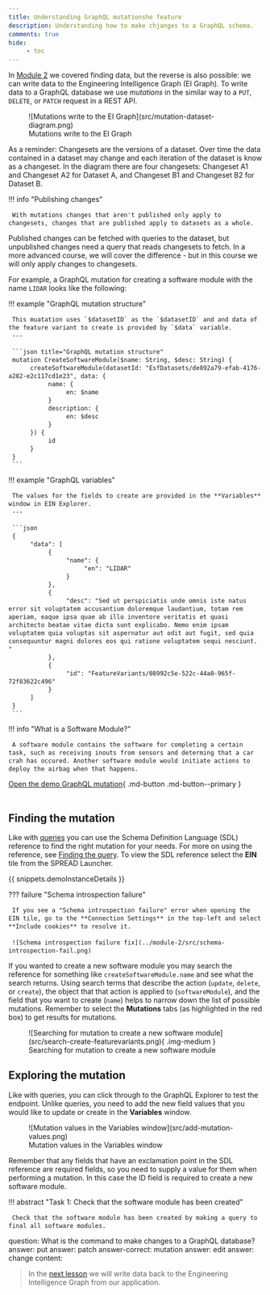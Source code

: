 ```yaml
---
title: Understanding GraphQL mutationshe feature 
description: Understanding how to make chjanges to a GraphQL schema.
comments: true
hide:
     - toc
---
```


In [Module 2](../module-2/querying-spread.md#finding-the-query) we covered finding data, but the reverse is also possible: we can write data to the Engineering Intelligence Graph (EI Graph). To write data to a GraphQL database we use _mutations_ in the similar way to a `PUT`, `DELETE`, or `PATCH` request in a REST API.

<figure markdown="span">
     ![Mutations write to the EI Graph](src/mutation-dataset-diagram.png)
     <figcaption>Mutations write to the EI Graph</figcaption>
</figure>

As a reminder: Changesets are the versions of a dataset. Over time the data contained in a dataset may change and each iteration of the dataset is know as a changeset. In the diagram there are four changesets: Changeset A1 and Changeset A2 for Dataset A, and Changeset B1 and Changeset B2 for Dataset B.

!!! info "Publishing changes"

     With mutations changes that aren't published only apply to changesets, changes that are published apply to datasets as a whole.

Published changes can be fetched with queries to the dataset, but unpublished changes need a query that reads changesets to fetch. In a more advanced course, we will cover the difference - but in this course we will only apply changes to changesets.

For example, a GraphQL mutation for creating a software module with the name `LIDAR` looks like the following:

<div class='grid' markdown>

!!! example "GraphQL mutation structure"

     This muatation uses `$datasetID` as the `$datasetID` and and data of the feature variant to create is provided by `$data` variable.
     ---

     ```json title="GraphQL mutation structure"
     mutation CreateSoftwareModule($name: String, $desc: String) {
          createSoftwareModule(datasetId: "EsfDatasets/de892a79-efab-4176-a282-e2c117cd1e23", data: {
               name: {
                    en: $name
               }
               description: {
                    en: $desc
               }
          }) {
               id
          }
     }
     ```
     
!!! example "GraphQL variables"

     The values for the fields to create are provided in the **Variables** window in EIN Explorer.
     ---

     ```json
     {
          "data": [
               {
                    "name": {
                         "en": "LIDAR"
                    }
               },
               {
                    "desc": "Sed ut perspiciatis unde omnis iste natus error sit voluptatem accusantium doloremque laudantium, totam rem aperiam, eaque ipsa quae ab illo inventore veritatis et quasi architecto beatae vitae dicta sunt explicabo. Nemo enim ipsam voluptatem quia voluptas sit aspernatur aut odit aut fugit, sed quia consequuntur magni dolores eos qui ratione voluptatem sequi nesciunt. "
               }, 
               {
                    "id": "FeatureVariants/08992c5e-522c-44a0-965f-72f83622c496"
               }
          ]
     }
     ```
</div>

!!! info "What is a Software Module?"

     A software module contains the software for completing a certain task, such as receiving inouts from sensors and determing that a car crah has occured. Another software module would initiate actions to deploy the airbag when that happens.

[Open the demo GraphQL mutation](https://app.spread.ai/ein?explorerURLState=N4IgJg9gxgrgtgUwHYBcQC4QAI4xQQxQEsIksBhAJwUIQGUIAzFAd32oFkIwYAbBABQASJPkTosdFJSJIA5gBosQsAgDOUCVJnyAlFmAAdMllNmzUarQbM2nbn0FhC%2BNQhQBJMBMMgAomqMACIubihqAPSqABwAnABM%2BADssQC0CIz4AEapACwAjEkAbKn48dHx6fFQ%2BYVQYPkI8QDMvkrOBBJGJua95qLiBsZ9IyPIEiJiCMOjfQC%2BM7PmqhoyAA7EpF2LS2NIEytQO7sLPSNz%2Bt275kRgx72nDyAKIABu7ETZ-GoY2ENnfV8HXwvgkAG17rMrtcRr4BtMMP8YddfMhQVhfAAZDxBACCACVfJCYY9kXMFMSRtDkeYgeojojfHQEGAsHgsGsEJQ1GsiFBPsQ1GykKosBA4EgiEKpSgEFhRCgYEKuZQIJQsGoiCgsK8ILwYBtaHAsPgoLA1PhUER4FhILw1Qg4ABHGBy3j4GDOK3wJQoCAEY3UY34TkyMRKGguuVENYWrAu-By7JYIi8e0ppCvZB%2B6g6rlawhSrDueMwVxEE2UKAACy1CCgfqwWRoBDlrwLcrAfIIGpgqGLAA81rw%2BdkIAA6LAAOUdEGLkuNMYtxt1%2BsNsuNLs%2BOr1BoIQs12tcoYVMHVHu13C1JvZjBgci1SjcrK3%2BCwUFIbhdfcV6rg%2BDkSVbT1B1lQgIUtywShC1INtd3XR0NQQSCkHpa1UEnIkASWckMWwqFKV2XxbnRXwADEWzPBAADUPktcIIgABjiBIoAAVgQVI2Piao8lyfBGNSWIijYxhUiSeJGGiZoih4qBcmErCaVJUYAF1jjmEA5iAA){ .md-button .md-button--primary }
<br>
<br>

## Finding the mutation

Like with [queries](../module-2/querying-spread.md) you can use the Schema Definition Language (SDL) reference to find the right mutation for your needs. For more on using the reference, see [Finding the query](../module-2/querying-spread.md#finding-the-query). To view the SDL reference select the **EIN** tile from the SPREAD Launcher.

{{ snippets.demoInstanceDetails }}

??? failure "Schema introspection failure"

     If you see a "Schema introspection failure" error when opening the EIN tile, go to the **Connection Settings** in the top-left and select **Include cookies** to resolve it.

     ![Schema introspection failure fix](../module-2/src/schema-introspection-fail.png)

If you wanted to create a new software module you may search the reference for something like `createSoftwareModule.name` and see what the search returns. Using search terms that describe the action (`update`, `delete`, or `create`), the object that that action is applied to (`softwareModule`), and the field that you want to create (`name`) helps to narrow down the list of possible mutations. Remember to select the **Mutations** tabs (as highlighted in the red box) to get results for mutations.

<figure markdown="span">
     ![Searching for mutation to create a new software module](src/search-create-featurevariants.png){ .img-medium }
     <figcaption>Searching for mutation to create a new software module</figcaption>
</figure>

## Exploring the mutation

Like with queries, you can click through to the GraphQL Explorer to test the endpoint. Unlike queries, you need to add the new field values that you would like to update or create in the **Variables** window.

<figure markdown="span">
     ![Mutation values in the Variables window](src/add-mutation-values.png)
     <figcaption>Mutation values in the Variables window</figcaption>
</figure>

Remember that any fields that have an exclamation point in the SDL reference are required fields, so you need to supply a value for them when performing a mutation. In this case the ID field is required to create a new software module.

!!! abstract "Task 1: Check that the software module has been created"

     Check that the software module has been created by making a query to final all software modules.

<?quiz?>
question: What is the command to make changes to a GraphQL database?
answer: put
answer: patch
answer-correct: mutation
answer: edit
answer: change
content:
<p></p>
<?/quiz?>

<blockquote class="next-lesson">In the <a href="creating-an-authoring-app.html">next lesson</a> we will write data back to the Engineering Intelligence Graph from our application.</blockquote>
